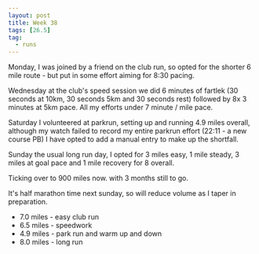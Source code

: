 ```yaml
---
layout: post
title: Week 38
tags: [26.5]
tag:
  - runs
---
```


Monday, I was joined by a friend on the club run, so opted for the shorter 6 mile route - but put in some effort aiming for 8:30 pacing.

Wednesday at the club's speed session we did 6 minutes of fartlek (30 seconds at 10km, 30 seconds 5km and 30 seconds rest)
followed by 8x 3 minutes at 5km pace. All my efforts under 7 minute / mile pace.

Saturday I volunteered at parkrun, setting up and running 4.9 miles overall, although my watch failed to record my entire parkrun effort (22:11 - a new course PB)
I have opted to add a manual entry to make up the shortfall.

Sunday the usual long run day, I opted for 3 miles easy, 1 mile steady, 3 miles at goal pace and 1 mile recovery for 8 overall.

Ticking over to 900 miles now. with 3 months still to go.

It's half marathon time next sunday, so will reduce volume as I taper in preparation.

* 7.0 miles - easy club run
* 6.5 miles - speedwork
* 4.9 miles - park run and warm up and down
* 8.0 miles - long run
